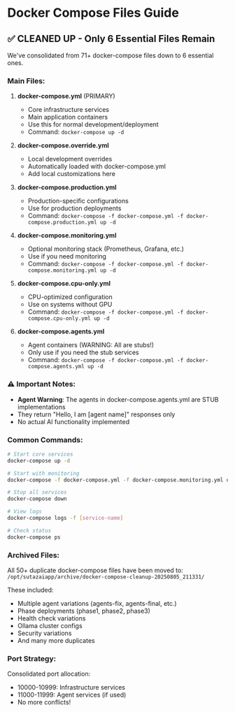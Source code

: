 # Docker Compose Files Guide

## ✅ CLEANED UP - Only 6 Essential Files Remain

We've consolidated from 71+ docker-compose files down to 6 essential ones.

### Main Files:

1. **docker-compose.yml** (PRIMARY)
   - Core infrastructure services
   - Main application containers
   - Use this for normal development/deployment
   - Command: `docker-compose up -d`

2. **docker-compose.override.yml** 
   - Local development overrides
   - Automatically loaded with docker-compose.yml
   - Add local customizations here

3. **docker-compose.production.yml**
   - Production-specific configurations
   - Use for production deployments
   - Command: `docker-compose -f docker-compose.yml -f docker-compose.production.yml up -d`

4. **docker-compose.monitoring.yml**
   - Optional monitoring stack (Prometheus, Grafana, etc.)
   - Use if you need monitoring
   - Command: `docker-compose -f docker-compose.yml -f docker-compose.monitoring.yml up -d`

5. **docker-compose.cpu-only.yml**
   - CPU-optimized configuration
   - Use on systems without GPU
   - Command: `docker-compose -f docker-compose.yml -f docker-compose.cpu-only.yml up -d`

6. **docker-compose.agents.yml**
   - Agent containers (WARNING: All are stubs!)
   - Only use if you need the stub services
   - Command: `docker-compose -f docker-compose.yml -f docker-compose.agents.yml up -d`

### ⚠️ Important Notes:

- **Agent Warning**: The agents in docker-compose.agents.yml are STUB implementations
- They return "Hello, I am [agent name]" responses only
- No actual AI functionality implemented

### Common Commands:

```bash
# Start core services
docker-compose up -d

# Start with monitoring
docker-compose -f docker-compose.yml -f docker-compose.monitoring.yml up -d

# Stop all services
docker-compose down

# View logs
docker-compose logs -f [service-name]

# Check status
docker-compose ps
```

### Archived Files:

All 50+ duplicate docker-compose files have been moved to:
`/opt/sutazaiapp/archive/docker-compose-cleanup-20250805_211331/`

These included:
- Multiple agent variations (agents-fix, agents-final, etc.)
- Phase deployments (phase1, phase2, phase3)
- Health check variations
- Ollama cluster configs
- Security variations
- And many more duplicates

### Port Strategy:

Consolidated port allocation:
- 10000-10999: Infrastructure services
- 11000-11999: Agent services (if used)
- No more conflicts!